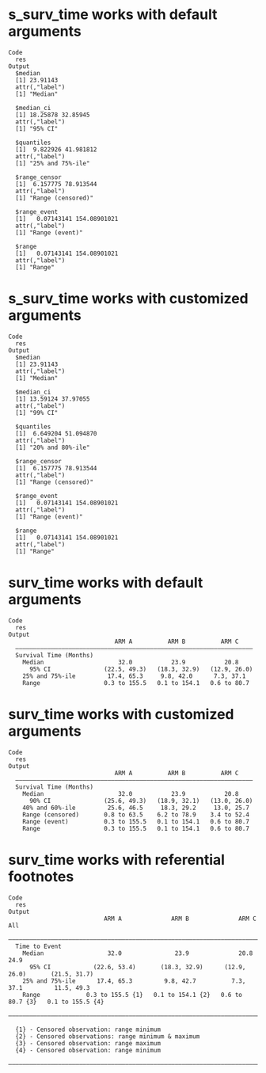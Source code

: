 # s_surv_time works with default arguments

    Code
      res
    Output
      $median
      [1] 23.91143
      attr(,"label")
      [1] "Median"
      
      $median_ci
      [1] 18.25878 32.85945
      attr(,"label")
      [1] "95% CI"
      
      $quantiles
      [1]  9.822926 41.981812
      attr(,"label")
      [1] "25% and 75%-ile"
      
      $range_censor
      [1]  6.157775 78.913544
      attr(,"label")
      [1] "Range (censored)"
      
      $range_event
      [1]   0.07143141 154.08901021
      attr(,"label")
      [1] "Range (event)"
      
      $range
      [1]   0.07143141 154.08901021
      attr(,"label")
      [1] "Range"
      

# s_surv_time works with customized arguments

    Code
      res
    Output
      $median
      [1] 23.91143
      attr(,"label")
      [1] "Median"
      
      $median_ci
      [1] 13.59124 37.97055
      attr(,"label")
      [1] "99% CI"
      
      $quantiles
      [1]  6.649204 51.094870
      attr(,"label")
      [1] "20% and 80%-ile"
      
      $range_censor
      [1]  6.157775 78.913544
      attr(,"label")
      [1] "Range (censored)"
      
      $range_event
      [1]   0.07143141 154.08901021
      attr(,"label")
      [1] "Range (event)"
      
      $range
      [1]   0.07143141 154.08901021
      attr(,"label")
      [1] "Range"
      

# surv_time works with default arguments

    Code
      res
    Output
                                  ARM A          ARM B          ARM C    
      ———————————————————————————————————————————————————————————————————
      Survival Time (Months)                                             
        Median                     32.0           23.9           20.8    
          95% CI               (22.5, 49.3)   (18.3, 32.9)   (12.9, 26.0)
        25% and 75%-ile         17.4, 65.3     9.8, 42.0      7.3, 37.1  
        Range                  0.3 to 155.5   0.1 to 154.1   0.6 to 80.7 

# surv_time works with customized arguments

    Code
      res
    Output
                                  ARM A          ARM B          ARM C    
      ———————————————————————————————————————————————————————————————————
      Survival Time (Months)                                             
        Median                     32.0           23.9           20.8    
          90% CI               (25.6, 49.3)   (18.9, 32.1)   (13.0, 26.0)
        40% and 60%-ile         25.6, 46.5     18.3, 29.2     13.0, 25.7 
        Range (censored)       0.8 to 63.5    6.2 to 78.9    3.4 to 52.4 
        Range (event)          0.3 to 155.5   0.1 to 154.1   0.6 to 80.7 
        Range                  0.3 to 155.5   0.1 to 154.1   0.6 to 80.7 

# surv_time works with referential footnotes

    Code
      res
    Output
                               ARM A              ARM B              ARM C              All       
      ————————————————————————————————————————————————————————————————————————————————————————————
      Time to Event                                                                               
        Median                  32.0               23.9              20.8               24.9      
          95% CI            (22.6, 53.4)       (18.3, 32.9)      (12.9, 26.0)       (21.5, 31.7)  
        25% and 75%-ile      17.4, 65.3         9.8, 42.7          7.3, 37.1         11.5, 49.3   
        Range             0.3 to 155.5 {1}   0.1 to 154.1 {2}   0.6 to 80.7 {3}   0.1 to 155.5 {4}
      ————————————————————————————————————————————————————————————————————————————————————————————
      
      {1} - Censored observation: range minimum
      {2} - Censored observations: range minimum & maximum
      {3} - Censored observation: range maximum
      {4} - Censored observation: range minimum
      ————————————————————————————————————————————————————————————————————————————————————————————
      


